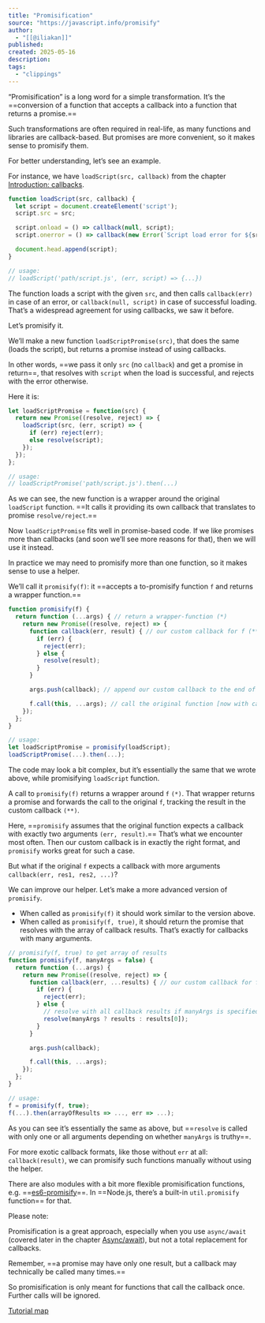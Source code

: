 ```yaml
---
title: "Promisification"
source: "https://javascript.info/promisify"
author:
  - "[[@iliakan]]"
published:
created: 2025-05-16
description:
tags:
  - "clippings"
---
```

“Promisification” is a long word for a simple transformation. It’s the ==conversion of a function that accepts a callback into a function that returns a promise.==

Such transformations are often required in real-life, as many functions and libraries are callback-based. But promises are more convenient, so it makes sense to promisify them.

For better understanding, let’s see an example.

For instance, we have `loadScript(src, callback)` from the chapter [Introduction: callbacks](https://javascript.info/callbacks).

```javascript
function loadScript(src, callback) {
  let script = document.createElement('script');
  script.src = src;

  script.onload = () => callback(null, script);
  script.onerror = () => callback(new Error(`Script load error for ${src}`));

  document.head.append(script);
}

// usage:
// loadScript('path/script.js', (err, script) => {...})
```

The function loads a script with the given `src`, and then calls `callback(err)` in case of an error, or `callback(null, script)` in case of successful loading. That’s a widespread agreement for using callbacks, we saw it before.

Let’s promisify it.

We’ll make a new function `loadScriptPromise(src)`, that does the same (loads the script), but returns a promise instead of using callbacks.

In other words, ==we pass it only `src` (no `callback`) and get a promise in return==, that resolves with `script` when the load is successful, and rejects with the error otherwise.

Here it is:

```javascript
let loadScriptPromise = function(src) {
  return new Promise((resolve, reject) => {
    loadScript(src, (err, script) => {
      if (err) reject(err);
      else resolve(script);
    });
  });
};

// usage:
// loadScriptPromise('path/script.js').then(...)
```

As we can see, the new function is a wrapper around the original `loadScript` function. ==It calls it providing its own callback that translates to promise `resolve/reject`.==

Now `loadScriptPromise` fits well in promise-based code. If we like promises more than callbacks (and soon we’ll see more reasons for that), then we will use it instead.

In practice we may need to promisify more than one function, so it makes sense to use a helper.

We’ll call it `promisify(f)`: it ==accepts a to-promisify function `f` and returns a wrapper function.==

```javascript
function promisify(f) {
  return function (...args) { // return a wrapper-function (*)
    return new Promise((resolve, reject) => {
      function callback(err, result) { // our custom callback for f (**)
        if (err) {
          reject(err);
        } else {
          resolve(result);
        }
      }

      args.push(callback); // append our custom callback to the end of f arguments

      f.call(this, ...args); // call the original function [now with callback appended to args]
    });
  };
}

// usage:
let loadScriptPromise = promisify(loadScript);
loadScriptPromise(...).then(...);
```

The code may look a bit complex, but it’s essentially the same that we wrote above, while promisifying `loadScript` function.

A call to `promisify(f)` returns a wrapper around `f` `(*)`. That wrapper returns a promise and forwards the call to the original `f`, tracking the result in the custom callback `(**)`.

Here, ==`promisify` assumes that the original function expects a callback with exactly two arguments `(err, result)`.== That’s what we encounter most often. Then our custom callback is in exactly the right format, and `promisify` works great for such a case.

But what if the original `f` expects a callback with more arguments `callback(err, res1, res2, ...)`?

We can improve our helper. Let’s make a more advanced version of `promisify`.

- When called as `promisify(f)` it should work similar to the version above.
- When called as `promisify(f, true)`, it should return the promise that resolves with the array of callback results. That’s exactly for callbacks with many arguments.

```javascript
// promisify(f, true) to get array of results
function promisify(f, manyArgs = false) {
  return function (...args) {
    return new Promise((resolve, reject) => {
      function callback(err, ...results) { // our custom callback for f
        if (err) {
          reject(err);
        } else {
          // resolve with all callback results if manyArgs is specified
          resolve(manyArgs ? results : results[0]);
        }
      }

      args.push(callback);

      f.call(this, ...args);
    });
  };
}

// usage:
f = promisify(f, true);
f(...).then(arrayOfResults => ..., err => ...);
```

As you can see it’s essentially the same as above, but ==`resolve` is called with only one or all arguments depending on whether `manyArgs` is truthy==.

For more exotic callback formats, like those without `err` at all: `callback(result)`, we can promisify such functions manually without using the helper.

There are also modules with a bit more flexible promisification functions, e.g. ==[es6-promisify](https://github.com/digitaldesignlabs/es6-promisify)==. In ==Node.js, there’s a built-in `util.promisify` function== for that.

Please note:

Promisification is a great approach, especially when you use `async/await` (covered later in the chapter [Async/await](https://javascript.info/async-await)), but not a total replacement for callbacks.

Remember, ==a promise may have only one result, but a callback may technically be called many times.==

So promisification is only meant for functions that call the callback once. Further calls will be ignored.

[Tutorial map](https://javascript.info/tutorial/map)